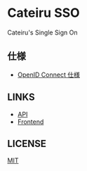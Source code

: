 # Cateiru SSO

Cateiru's Single Sign On

## 仕様

- [OpenID Connect 仕様](./documents//OIDC.md)

## LINKS

- [API](./api)
- [Frontend](./front)

## LICENSE

[MIT](./LICENSE)
